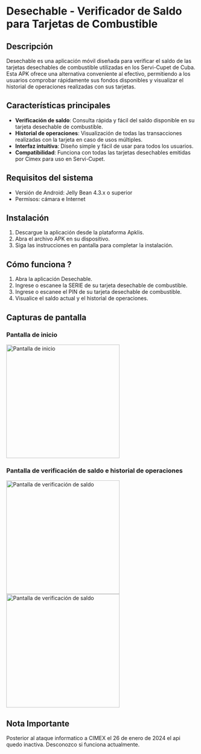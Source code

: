# Desechable - Verificador de Saldo para Tarjetas de Combustible

## Descripción

Desechable es una aplicación móvil diseñada para verificar el saldo de las tarjetas desechables de combustible utilizadas en los Servi-Cupet de Cuba. Esta APK ofrece una alternativa conveniente al efectivo, permitiendo a los usuarios comprobar rápidamente sus fondos disponibles y visualizar el historial de operaciones realizadas con sus tarjetas.

## Características principales

- **Verificación de saldo**: Consulta rápida y fácil del saldo disponible en su tarjeta desechable de combustible.
- **Historial de operaciones**: Visualización de todas las transacciones realizadas con la tarjeta en caso de usos múltiples.
- **Interfaz intuitiva**: Diseño simple y fácil de usar para todos los usuarios.
- **Compatibilidad**: Funciona con todas las tarjetas desechables emitidas por Cimex para uso en Servi-Cupet.

## Requisitos del sistema

- Versión de Android: Jelly Bean 4.3.x o superior
- Permisos: cámara e Internet

## Instalación

1. Descargue la aplicación desde la plataforma Apklis.
2. Abra el archivo APK en su dispositivo.
3. Siga las instrucciones en pantalla para completar la instalación.

## Cómo funciona ?

1. Abra la aplicación Desechable.
2. Ingrese o escanee la SERIE de su tarjeta desechable de combustible.
3. Ingrese o escanee el PIN de su tarjeta desechable de combustible.
4. Visualice el saldo actual y el historial de operaciones.


## Capturas de pantalla

### Pantalla de inicio
<img src="https://media.licdn.com/dms/image/v2/D4E2DAQFzqZvyxWSGnQ/profile-treasury-image-shrink_1920_1920/profile-treasury-image-shrink_1920_1920/0/1728498672153?e=1741024800&v=beta&t=sF9krFtx4DGoWYFHZu_3bARfEQ0FTCZOb-9PktJkKjg" width="300" alt="Pantalla de inicio">

### Pantalla de verificación de saldo e historial de operaciones
<img src="https://media.licdn.com/dms/image/v2/D4E2DAQF5mxeBE9IdWQ/profile-treasury-image-shrink_1920_1920/profile-treasury-image-shrink_1920_1920/0/1728498685812?e=1741024800&v=beta&t=bMhxJLO09CkPcpqbWvThB4awjrtcFCJcurdKtroqTTE" width="300" alt="Pantalla de verificación de saldo">

<img src="https://media.licdn.com/dms/image/v2/D4E2DAQGspiYDF3IrnA/profile-treasury-image-shrink_1920_1920/profile-treasury-image-shrink_1920_1920/0/1728498699371?e=1741024800&v=beta&t=DRU7R1jAdBlpjNzax--EDsFQrw5PlrRw59tvZipEYew" width="300" alt="Pantalla de verificación de saldo">

## Nota Importante

Posterior al ataque informatico a CIMEX el 26 de enero de 2024 el api quedo inactiva. Desconozco si funciona actualmente.
